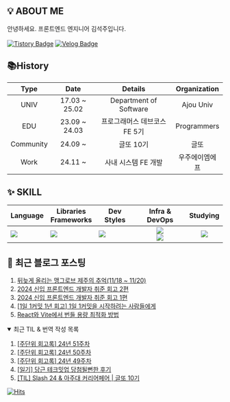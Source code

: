 ## 💡 ABOUT ME

안녕하세요. 프론트엔드 엔지니어 김석주입니다.<br />
<br />
[![Tistory Badge](https://img.shields.io/badge/기록_블로그-shqpdltm.tistory.com-ff5a4a?style=flat-square&logo=Tistory)](https://shqpdltm.tistory.com/)
[![Velog Badge](https://img.shields.io/badge/TIL&번역_Velog-@asdfg7123-Brightgreen?style=flat-square&logo=Velog)](https://velog.io/@asdfg7123/)

## 📚History
| Type | Date | Details | Organization |
| :---: | :---: | :---: | :---: |
| UNIV | 17.03 ~ 25.02 | Department of Software | Ajou Univ |
| EDU | 23.09 ~ 24.03 | 프로그래머스 데브코스 FE 5기 | Programmers |
| Community | 24.09 ~ | 글또 10기 | 글또 |
| Work | 24.11 ~ | 사내 시스템 FE 개발 | 우주에이엠에프 |

## ✨ SKILL

| Language                                                   | Libraries <br /> Frameworks                                         | Dev Styles                                                                      |                                                                        Infra & DevOps                                                                        | Studying                                          |
| ---------------------------------------------------------- | ------------------------------------------------------------------- | ------------------------------------------------------------------------------- | :----------------------------------------------------------------------------------------------------------------------------------------------------------: | :------------------------------------------------: |
| <img src="https://skillicons.dev/icons?i=js,ts&perline="/> | <img src="https://skillicons.dev/icons?i=react,vue&perline="/><br/> | <img src="https://skillicons.dev/icons?i=styledcomponents,sass&perline="/><br/> | <img src="https://skillicons.dev/icons?i=aws,vercel,vite&perline="/> <br/> <img src="https://skillicons.dev/icons?i=githubactions,ubuntu,discord&perline="/> | <img src="https://skillicons.dev/icons?i=nextjs"/> |


## 📄 최근 블로그 포스팅

<div align="left">
<!-- LATEST_POSTS -->

1. <a href="https://shqpdltm.tistory.com/67" target="_blank">뒤늦게 올리는 맹그로브 제주의 추억(11/18 ~ 11/20)</a>
2. <a href="https://shqpdltm.tistory.com/66" target="_blank">2024 신입 프론트엔드 개발자 취준 회고 2편</a>
3. <a href="https://shqpdltm.tistory.com/65" target="_blank">2024 신입 프론트엔드 개발자 취준 회고 1편</a>
4. <a href="https://shqpdltm.tistory.com/64" target="_blank">[1일 1커밋 1년 회고] 1일 1커밋을 시작하려는 사람들에게</a>
5. <a href="https://shqpdltm.tistory.com/63" target="_blank">React와 Vite에서 번들 용량 최적화 방법</a>

<!-- LATEST_POSTS_END -->
</div>
<details open>
  <summary>최근 TIL & 번역 작성 목록</summary>
<!-- LATEST_TILS -->

1. <a href="https://velog.io/@asdfg7123/%EC%A3%BC%EB%8B%A8%EC%9C%84-%ED%9A%8C%EA%B3%A0%EB%A1%9D-24%EB%85%84-51%EC%A3%BC%EC%B0%A8" target="_blank">[주단위 회고록] 24년 51주차</a>
2. <a href="https://velog.io/@asdfg7123/%EC%A3%BC%EB%8B%A8%EC%9C%84-%ED%9A%8C%EA%B3%A0%EB%A1%9D-24%EB%85%84-50%EC%A3%BC%EC%B0%A8" target="_blank">[주단위 회고록] 24년 50주차</a>
3. <a href="https://velog.io/@asdfg7123/%EC%A3%BC%EB%8B%A8%EC%9C%84-%ED%9A%8C%EA%B3%A0%EB%A1%9D-24%EB%85%84-49%EC%A3%BC%EC%B0%A8" target="_blank">[주단위 회고록] 24년 49주차</a>
4. <a href="https://velog.io/@asdfg7123/TIL-%EB%8B%B9%EA%B7%BC-%ED%85%8C%ED%81%AC%EB%B0%8B%EC%97%85-%EB%8B%B9%EC%B2%A8%EB%90%A0%EB%BB%94%ED%95%9C-%ED%9B%84%EA%B8%B0" target="_blank">[일기] 당근 테크밋업 당첨될뻔한 후기</a>
5. <a href="https://velog.io/@asdfg7123/TIL-Slash-24-%EC%95%84%EC%A3%BC%EB%8C%80-%EC%BB%A4%EB%A6%AC%EC%96%B4%ED%8E%98%EC%96%B4" target="_blank">[TIL] Slash 24 & 아주대 커리어페어 | 글또 10기</a>

<!-- LATEST_TILS_END -->
</details>

<!--
## 🎯커밋 챌린지 from 2023.09.14

<div align="center">
  <a href="https://git.io/streak-stats">
    <img src="https://streak-stats.demolab.com?user=sojuso" alt="GitHub Streak">
  </a>
</div>
-->
<!-- [![Solved.ac Profile](http://mazassumnida.wtf/api/v2/generate_badge?boj=asdfg7123)](https://solved.ac/asdfg7123/) -->


[![Hits](https://hits.seeyoufarm.com/api/count/incr/badge.svg?url=https%3A%2F%2Fgithub.com%2FSoJuSo&count_bg=%2350A1DF&title_bg=%23555555&icon=&icon_color=%23E7E7E7&title=hits&edge_flat=false)](https://github.com/SoJuSo)
